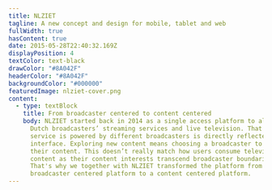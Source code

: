 ```yaml
---
title: NLZIET
tagline: A new concept and design for mobile, tablet and web
fullWidth: true
hasContent: true
date: 2015-05-28T22:40:32.169Z
displayPosition: 4
textColor: text-black
drawColor: "#8A042F"
headerColor: "#8A042F"
backgroundColor: "#000000"
featuredImage: nlziet-cover.png
content:
  - type: textBlock
    title: From broadcaster centered to content centered
    body: NLZIET started back in 2014 as a single access platform to all premium
      Dutch broadcasters’ streaming services and live television. That the
      service is powered by different broadcasters is directly reflected in the
      interface. Exploring new content means choosing a broadcaster to browse
      their content. This doesn’t really match how users consume television
      content as their content interests transcend broadcaster boundaries.
      That's why we together with NLZIET transformed the platform from a
      broadcaster centered platform to a content centered platform.
---
```

